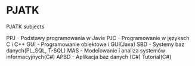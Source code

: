 # PJATK
PJATK subjects

PPJ - Podstawy programowania w Javie
PJC - Programowanie w językach C i C++
GUI - Programowanie obiektowe i GUI(Java)
SBD - Systemy baz danych(PL_SQL, T-SQL)
MAS - Modelowanie i analiza systemów informacyjnych(C#)
APBD - Aplikacja baz danych (C#)
Tutorial(C#)

